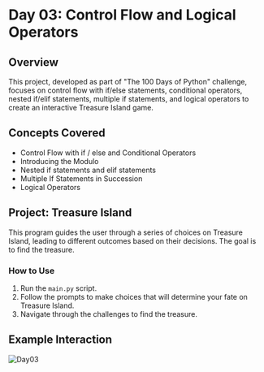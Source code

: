 # Day 03: Control Flow and Logical Operators

## Overview
This project, developed as part of "The 100 Days of Python" challenge, focuses on control flow with if/else statements, conditional operators, nested if/elif statements, multiple if statements, and logical operators to create an interactive Treasure Island game.

## Concepts Covered
- Control Flow with if / else and Conditional Operators
- Introducing the Modulo
- Nested if statements and elif statements
- Multiple If Statements in Succession
- Logical Operators

## Project: Treasure Island
This program guides the user through a series of choices on Treasure Island, leading to different outcomes based on their decisions. The goal is to find the treasure.

### How to Use
1. Run the `main.py` script.
2. Follow the prompts to make choices that will determine your fate on Treasure Island.
3. Navigate through the challenges to find the treasure.

## Example Interaction

![Day03](https://github.com/user-attachments/assets/c087fd00-755f-48d6-afa9-0e554e6d76a6)
